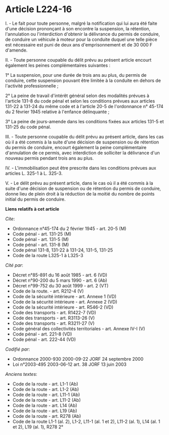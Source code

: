 # Article L224-16

I. - Le fait pour toute personne, malgré la notification qui lui aura été faite d'une décision prononçant à son encontre la
suspension, la rétention, l'annulation ou l'interdiction d'obtenir la délivrance du permis de conduire, de conduire un
véhicule à moteur pour la conduite duquel une telle pièce est nécessaire est puni de deux ans d'emprisonnement et de 30 000 F
d'amende.

II. - Toute personne coupable du délit prévu au présent article encourt également les peines complémentaires suivantes :

1° La suspension, pour une durée de trois ans au plus, du permis de conduire, cette suspension pouvant être limitée à la
conduite en dehors de l'activité professionnelle ;

2° La peine de travail d'intérêt général selon des modalités prévues à l'article 131-8 du code pénal et selon les conditions
prévues aux articles 131-22 à 131-24 du même code et à l'article 20-5 de l'ordonnance n° 45-174 du 2 février 1945 relative à
l'enfance délinquante ;

3° La peine de jours-amende dans les conditions fixées aux articles 131-5 et 131-25 du code pénal.

III. - Toute personne coupable du délit prévu au présent article, dans les cas où il a été commis à la suite d'une décision
de suspension ou de rétention du permis de conduire, encourt également la peine complémentaire d'annulation de ce permis,
avec interdiction de solliciter la délivrance d'un nouveau permis pendant trois ans au plus.

IV. - L'immobilisation peut être prescrite dans les conditions prévues aux articles L. 325-1 à L. 325-3.

V. - Le délit prévu au présent article, dans le cas où il a été commis à la suite d'une décision de suspension ou de
rétention du permis de conduire, donne lieu de plein droit à la réduction de la moitié du nombre de points initial du permis
de conduire.

**Liens relatifs à cet article**

_Cite_:

  - Ordonnance n°45-174 du 2 février 1945 - art. 20-5 (M)
  - Code pénal - art. 131-25 (M)
  - Code pénal - art. 131-5 (M)
  - Code pénal - art. 131-8 (M)
  - Code pénal 131-8, 131-22 à 131-24, 131-5, 131-25
  - Code de la route L325-1 à L325-3

_Cité par_:

  - Décret n°85-891 du 16 août 1985 - art. 6 (VD)
  - Décret n°90-200 du 5 mars 1990 - art. 6 (Ab)
  - Décret n°99-752 du 30 août 1999 - art. 2 (VT)
  - Code de la route. - art. R212-4 (V)
  - Code de la sécurité intérieure - art. Annexe 1 (VD)
  - Code de la sécurité intérieure - art. Annexe 2 (VD)
  - Code de la sécurité intérieure - art. R546-2 (VD)
  - Code des transports - art. R1422-7 (VD)
  - Code des transports - art. R3113-26 (V)
  - Code des transports - art. R3211-27 (V)
  - Code général des collectivités territoriales - art. Annexe IV-I (V)
  - Code pénal - art. 221-8 (VD)
  - Code pénal - art. 222-44 (VD)

_Codifié par_:

  - Ordonnance 2000-930 2000-09-22 JORF 24 septembre 2000
  - Loi n°2003-495 2003-06-12 art. 38 JORF 13 juin 2003

_Anciens textes_:

  - Code de la route - art. L1-1 (Ab)
  - Code de la route - art. L1-2 (Ab)
  - Code de la route - art. L11-1 (Ab)
  - Code de la route - art. L11-2 (Ab)
  - Code de la route - art. L14 (Ab)
  - Code de la route - art. L19 (Ab)
  - Code de la route - art. R278 (Ab)
  - Code de la route L1-1 (al. 2), L1-2, L11-1 (al. 1 et 2), L11-2 (al. 1), L14 (al. 1 et 2), L19 (al. 1), R278 2°
